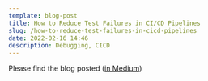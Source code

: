 ```yaml
---
template: blog-post
title: How to Reduce Test Failures in CI/CD Pipelines
slug: /how-to-reduce-test-failures-in-cicd-pipelines
date: 2022-02-16 14:46
description: Debugging, CICD
---
```

Please find the blog posted 
(<a href="https://medium.com/thundra/how-to-reduce-test-failures-in-ci-cd-pipelines-848c6452816d" target="_blank">in Medium</a>)